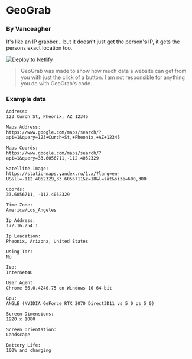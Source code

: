 # GeoGrab
### By Vanceagher

It's like an IP grabber... but it doesn't just get the person's IP, it gets the persons exact location too.

[![Deploy to Netlify](https://www.netlify.com/img/deploy/button.svg)](https://app.netlify.com/start/deploy?repository=https://github.com/Vanceagher/geograb)

> GeoGrab was made to show how much data a website can get from you with just the click of a button. I am not responsible for anything you do with GeoGrab's code.

### Example data
```
Address:
123 Curch St, Pheonix, AZ 12345

Maps Address:
https://www.google.com/maps/search/?api=1&query=123+Curch+St,+Pheonix,+AZ+12345

Maps Coords:
https://www.google.com/maps/search/?api=1&query=33.6056711,-112.4052329

Satellite Image:
https://static-maps.yandex.ru/1.x/?lang=en-US&ll=-112.4052329,33.6056711&z=18&l=sat&size=600,300

Coords:
33.6056711, -112.4052329

Time Zone:
America/Los_Angeles

Ip Address:
172.16.254.1

Ip Loacation:
Pheonix, Arizona, United States

Using Tor:
No

Isp:
Internet4U

User Agent:
Chrome 86.0.4240.75 on Windows 10 64-bit

Gpu:
ANGLE (NVIDIA GeForce RTX 2070 Direct3D11 vs_5_0 ps_5_0)

Screen Dimensions:
1920 x 1080

Screen Orientation:
Landscape

Battery Life:
100% and charging
```
